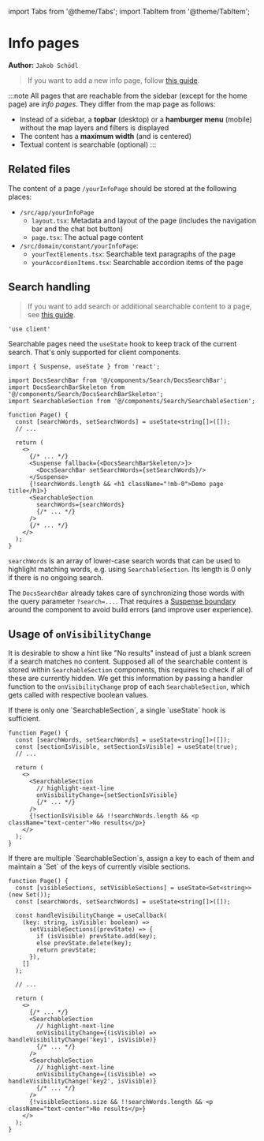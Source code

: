 import Tabs from '@theme/Tabs';
import TabItem from '@theme/TabItem';

# Info pages

**Author:** `Jakob Schödl`

> If you want to add a new info page, follow [this guide](/docs/how_to/how_to_add_info_page).

:::note
All pages that are reachable from the sidebar (except for the home page) are _info pages_. They differ from the map page
as follows:

* Instead of a sidebar, a **topbar** (desktop) or a **hamburger menu** (mobile) without the map layers and filters is
  displayed
* The content has a **maximum width** (and is centered)
* Textual content is searchable (optional)
  :::

## Related files

The content of a page `/yourInfoPage` should be stored at the following places:

* `/src/app/yourInfoPage`
    * `layout.tsx`: Metadata and layout of the page (includes the navigation bar and the chat bot button)
    * `page.tsx`: The actual page content
* `/src/domain/constant/yourInfoPage`:
    * `yourTextElements.tsx`: Searchable text paragraphs of the page
    * `yourAccordionItems.tsx`: Searchable accordion items of the page

## Search handling

> If you want to add search or additional searchable content to a page, see [this guide](/docs/how_to/how_to_add_info_page#adding-search).

```tsx title="At the top of the file"
'use client'
```

Searchable pages need the `useState` hook to keep track of the current search. That's only supported for client
components.

```tsx
import { Suspense, useState } from 'react';

import DocsSearchBar from '@/components/Search/DocsSearchBar';
import DocsSearchBarSkeleton from '@/components/Search/DocsSearchBarSkeleton';
import SearchableSection from '@/components/Search/SearchableSection';

function Page() {
  const [searchWords, setSearchWords] = useState<string[]>([]);
  // ...

  return (
    <>
      {/* ... */}
      <Suspense fallback={<DocsSearchBarSkeleton/>}>
        <DocsSearchBar setSearchWords={setSearchWords}/>
      </Suspense>
      {!searchWords.length && <h1 className="!mb-0">Demo page title</h1>}
      <SearchableSection
        searchWords={searchWords}
        {/* ... */}
      />
      {/* ... */}
    </>
  );
}
```

`searchWords` is an array of lower-case search words that can be used to highlight matching words, e.g. using
`SearchableSection`. Its length is 0 only if there is no ongoing search.

The `DocsSearchBar` already takes care of synchronizing those words with the query parameter `?search=...`. That
requires
a [Suspense boundary](https://nextjs.org/docs/app/building-your-application/routing/loading-ui-and-streaming#example)
around the component to avoid build errors (and improve user experience).

## Usage of `onVisibilityChange`

It is desirable to show a hint like "No results" instead of just a blank screen if a search matches no content. Supposed
all of the searchable content is stored within `SearchableSection` components, this requires to
check if all of these are currently hidden. We get this information by passing a handler function to the
`onVisibilityChange` prop of each `SearchableSection`, which gets called with respective boolean values.

<Tabs>
<TabItem value="single" label="single SearchableSection">
If there is only one `SearchableSection`, a single `useState` hook is sufficient.

```tsx
function Page() {
  const [searchWords, setSearchWords] = useState<string[]>([]);
  const [sectionIsVisible, setSectionIsVisible] = useState(true);
  // ...

  return (
    <>
      <SearchableSection
        // highlight-next-line
        onVisibilityChange={setSectionIsVisible}
        {/* ... */}
      />
      {!sectionIsVisible && !!searchWords.length && <p className="text-center">No results</p>}
    </>
  );
}
```

</TabItem>
<TabItem value="multiple" label="multiple SearchableSections">
If there are multiple `SearchableSection`s, assign a key to each of them and maintain a `Set` of the keys of currently
visible sections.

```tsx
function Page() {
  const [visibleSections, setVisibleSections] = useState<Set<string>>(new Set());
  const [searchWords, setSearchWords] = useState<string[]>([]);

  const handleVisibilityChange = useCallback(
    (key: string, isVisible: boolean) =>
      setVisibleSections((prevState) => {
        if (isVisible) prevState.add(key);
        else prevState.delete(key);
        return prevState;
      }),
    []
  );

  // ...

  return (
    <>
      {/* ... */}
      <SearchableSection
        // highlight-next-line
        onVisibilityChange={(isVisible) => handleVisibilityChange('key1', isVisible)}
        {/* ... */}
      />
      <SearchableSection
        // highlight-next-line
        onVisibilityChange={(isVisible) => handleVisibilityChange('key2', isVisible)}
        {/* ... */}
      />
      {!visibleSections.size && !!searchWords.length && <p className="text-center">No results</p>}
    </>
  );
}
```

</TabItem>
</Tabs>

